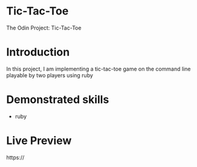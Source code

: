 # Tic-Tac-Toe

The Odin Project: Tic-Tac-Toe

# Introduction

In this project, I am implementing a tic-tac-toe game on the command line playable by two players using ruby

# Demonstrated skills

- ruby

# Live Preview

https://
